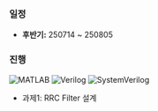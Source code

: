 ### 일정  
- **후반기:** 250714 ~ 250805

### 진행
<img src="https://img.shields.io/badge/MATLAB-0076A8?style=for-the-badge&logoColor=white" alt="MATLAB" >
<img src="https://img.shields.io/badge/Verilog-000000?style=for-the-badge&logoColor=white" alt="Verilog">
<img src="https://img.shields.io/badge/SystemVerilog-007ACC?style=for-the-badge&logoColor=white" alt="SystemVerilog">

* 과제1: RRC Filter 설계
